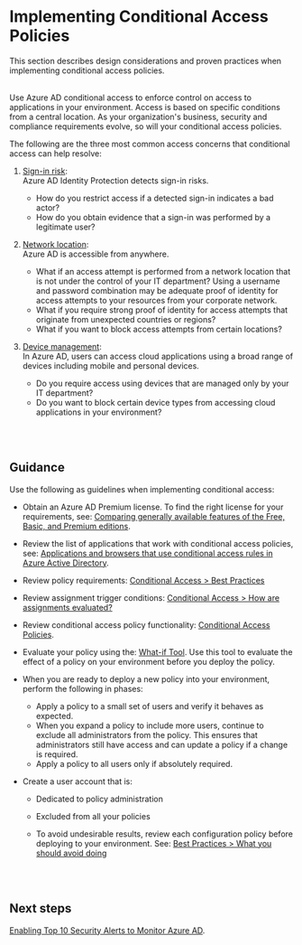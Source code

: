 # Implementing Conditional Access Policies
This section describes design considerations and proven practices when implementing conditional access policies.
<br />
<br />

Use Azure AD conditional access to enforce control on access to applications in your environment. Access is based on specific conditions from a central location. As your organization's business, security and compliance requirements evolve, so will your conditional access policies.

The following are the three most common access concerns that conditional access can help resolve:  

1. [Sign-in risk](https://docs.microsoft.com/en-us/azure/active-directory/active-directory-conditional-access-conditions#sign-in-risk):  
   Azure AD Identity Protection detects sign-in risks.   
   - How do you restrict access if a detected sign-in indicates a bad actor? 
   - How do you obtain evidence that a sign-in was performed by a legitimate user?

2. [Network location](https://docs.microsoft.com/en-us/azure/active-directory/active-directory-conditional-access-locations):  
   Azure AD is accessible from anywhere.
   - What if an access attempt is performed from a network location that is not under the control of your IT department? Using a username and password combination may be adequate proof of identity for access attempts to your resources from your corporate network. 
   - What if you require strong proof of identity for access attempts that originate from unexpected countries or regions? 
   - What if you want to block access attempts from certain locations? 

3. [Device management](https://docs.microsoft.com/en-us/azure/active-directory/active-directory-conditional-access-conditions#device-platforms):  
  In Azure AD, users can access cloud applications using a broad range of devices including mobile and personal devices. 
   - Do you require access using devices that are managed only by your IT department? 
   - Do you want to block certain device types from accessing cloud applications in your environment? 
<br />
<br />

## Guidance 
Use the following as guidelines when implementing conditional access:  
- Obtain an Azure AD Premium license. To find the right license for your requirements, see: [Comparing generally available features of the Free, Basic, and Premium editions](https://azure.microsoft.com/en-us/services/active-directory/).

- Review the list of applications that work with conditional access policies, see: [Applications and browsers that use conditional access rules in Azure Active Directory](https://docs.microsoft.com/en-us/azure/active-directory/active-directory-conditional-access-technical-reference).
- Review policy requirements: [Conditional Access > Best Practices](https://docs.microsoft.com/en-us/azure/active-directory/active-directory-conditional-access-best-practices#what-you-should-know) 
- Review assignment trigger conditions: [Conditional Access > How are assignments evaluated?](https://docs.microsoft.com/en-us/azure/active-directory/active-directory-conditional-access-best-practices#what-you-should-know)
- Review conditional access policy functionality:  [Conditional Access Policies](https://docs.microsoft.com/en-us/azure/active-directory/active-directory-conditional-access-azure-portal#conditional-access-policies).
- Evaluate your policy using the:  [What-if Tool](https://docs.microsoft.com/en-us/azure/active-directory/active-directory-conditional-access-whatif). Use this tool to evaluate the effect of a policy on your environment before you deploy the policy.
- When you are ready to deploy a new policy into your environment, perform the following in phases:  
  - Apply a policy to a small set of users and verify it behaves as expected. 
  - When you expand a policy to include more users, continue to exclude all administrators from the policy. This ensures that administrators still have access and can update a policy if a change is required.
  - Apply a policy to all users only if absolutely required. 
- Create a user account that is:
  - Dedicated to policy administration 
  - Excluded from all your policies
	
   - To avoid undesirable results, review each configuration policy before deploying to your environment. See: [Best Practices > What you should avoid doing](https://docs.microsoft.com/en-us/azure/active-directory/active-directory-conditional-access-best-practices#what-you-should-avoid-doing)
<br />
<br />

## Next steps
[Enabling Top 10 Security Alerts to Monitor Azure AD](3.2.4-Enabling-Top-10-Security-Alerts-to-Monitor-Azure-AD.md).
